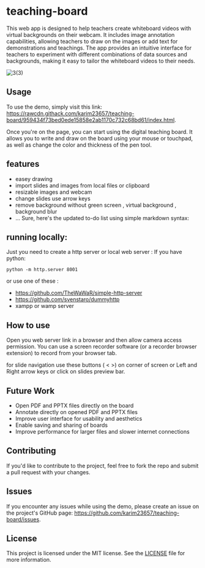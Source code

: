 # teaching-board
This web app is designed to help teachers create whiteboard videos with virtual backgrounds on their webcam. It includes image annotation capabilities, allowing teachers to draw on the images or add text for demonstrations and teachings. The app provides an intuitive interface for teachers to experiment with different combinations of data sources and backgrounds, making it easy to tailor the whiteboard videos to their needs.

![3(3)](https://user-images.githubusercontent.com/64953489/217902023-7be6ab4e-9678-4d07-96ae-67f8eae3cda2.jpg)

## Usage

To use the demo, simply visit this link: https://rawcdn.githack.com/karim23657/teaching-board/959434f73bed0ede15858e2ab1170c732c68bd61/index.html.

Once you're on the page, you can start using the digital teaching board. It allows you to write and draw on the board using your mouse or touchpad, as well as change the color and thickness of the pen tool.

## features
- easey drawing
- import slides and images from local files or clipboard
- resizable images and webcam
- change slides use arrow keys
- remove background without green screen , virtual background , background blur
- ...
Sure, here's the updated to-do list using simple markdown syntax:

## running locally:
Just you need to create a http server or local web server  :
If you have python:
```shell
python -m http.server 8001
```
or use one of these :
- https://github.com/TheWaWaR/simple-http-server
- https://github.com/svenstaro/dummyhttp
- xampp or wamp server

## How to use
Open you web server link in a browser and then allow camera access permission.
You can use a screen recorder software (or a recorder browser extension)  to record from your browser tab.

for slide navigation use these buttons ( <   >) on corner of screen or Left and Right arrow keys or click on slides preview bar.


## Future Work

- Open PDF and PPTX files directly on the board
- Annotate directly on opened PDF and PPTX files
- Improve user interface for usability and aesthetics
- Enable saving and sharing of boards
- Improve performance for larger files and slower internet connections


## Contributing

If you'd like to contribute to the project, feel free to fork the repo and submit a pull request with your changes. 

## Issues

If you encounter any issues while using the demo, please create an issue on the project's GitHub page: https://github.com/karim23657/teaching-board/issues. 

## License

This project is licensed under the MIT license. See the [LICENSE](https://github.com/karim23657/teaching-board/blob/main/LICENSE) file for more information.
